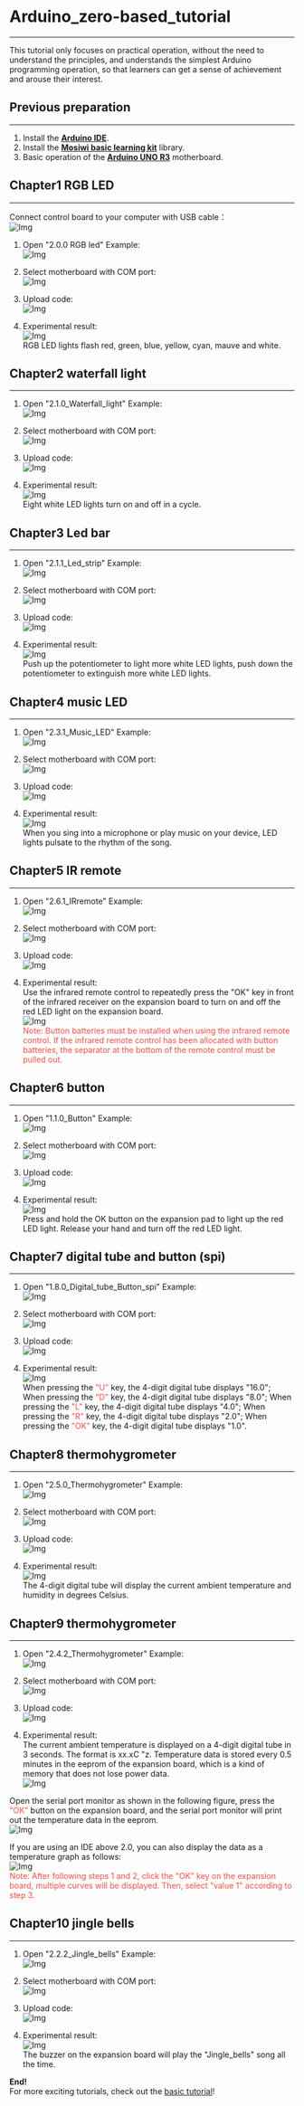 # Arduino_zero-based_tutorial     
-----------------------------
This tutorial only focuses on practical operation, without the need to understand the principles, and understands the simplest Arduino programming operation, so that learners can get a sense of achievement and arouse their interest.    

## Previous preparation       
-----------------------        
1. Install the [**Arduino IDE**](https://docs.mosiwi.com/en/latest/arduino/arduino_ide/arduino_ide.html).  
2. Install the [**Mosiwi basic learning kit**](https://docs.mosiwi.com/en/latest/arduino/A1E0000_basic_learning_shield/A1E0000_basic_learning_shield.html#integration-library) library.    
3. Basic operation of the [**Arduino UNO R3**](https://docs.mosiwi.com/en/latest/arduino/A1D0000_uno_r3/A1D0000_uno_r3.html) motherboard.    

## Chapter1 RGB LED     
-------------------         
Connect control board to your computer with USB cable：    
![Img](../_static/arduino_tutorial/zero-based_img/43img.jpg)

1. Open "2.0.0 RGB led" Example:    
![Img](../_static/arduino_tutorial/zero-based_img/1img.png)    

1. Select motherboard with COM port:    
![Img](../_static/arduino_tutorial/zero-based_img/2img.png)    

1. Upload code:    
![Img](../_static/arduino_tutorial/zero-based_img/3img.png)    

1. Experimental result:    
![Img](../_static/arduino_tutorial/zero-based_img/4img.png)    
RGB LED lights flash red, green, blue, yellow, cyan, mauve and white.   

## Chapter2 waterfall light   
---------------------------
1. Open "2.1.0_Waterfall_light" Example:   
![Img](../_static/arduino_tutorial/zero-based_img/5img.png)    

2. Select motherboard with COM port:   
![Img](../_static/arduino_tutorial/zero-based_img/6img.png)    

3. Upload code:    
![Img](../_static/arduino_tutorial/zero-based_img/7img.png)   

4. Experimental result:    
![Img](../_static/arduino_tutorial/zero-based_img/8img.png)   
Eight white LED lights turn on and off in a cycle.   

## Chapter3 Led bar   
-------------------
1. Open "2.1.1_Led_strip" Example:   
![Img](../_static/arduino_tutorial/zero-based_img/9img.png)   

2. Select motherboard with COM port:    
![Img](../_static/arduino_tutorial/zero-based_img/10img.png)    

3. Upload code:    
![Img](../_static/arduino_tutorial/zero-based_img/11img.png)    

4. Experimental result:     
![Img](../_static/arduino_tutorial/zero-based_img/12img.png)    
Push up the potentiometer to light more white LED lights, push down the potentiometer to extinguish more white LED lights.    

## Chapter4 music LED   
---------------------
1. Open "2.3.1_Music_LED" Example:    
![Img](../_static/arduino_tutorial/zero-based_img/13img.png)    

2. Select motherboard with COM port:    
![Img](../_static/arduino_tutorial/zero-based_img/14img.png)    

3. Upload code:    
![Img](../_static/arduino_tutorial/zero-based_img/15img.png)    

4. Experimental result:     
![Img](../_static/arduino_tutorial/zero-based_img/16img.png)    
When you sing into a microphone or play music on your device, LED lights pulsate to the rhythm of the song.    

## Chapter5 IR remote   
---------------------
1. Open "2.6.1_IRremote" Example:    
![Img](../_static/arduino_tutorial/zero-based_img/17img.png)     

2. Select motherboard with COM port:     
![Img](../_static/arduino_tutorial/zero-based_img/18img.png)     

3. Upload code:    
![Img](../_static/arduino_tutorial/zero-based_img/19img.png)     

4. Experimental result:      
Use the infrared remote control to repeatedly press the "OK" key in front of the infrared receiver on the expansion board to turn on and off the red LED light on the expansion board.     
![Img](../_static/arduino_tutorial/zero-based_img/20img.png)      
<span style="color: rgb(255, 76, 65);">Note: Button batteries must be installed when using the infrared remote control. If the infrared remote control has been allocated with button batteries, the separator at the bottom of the remote control must be pulled out.</span>      

## Chapter6 button   
------------------
1. Open "1.1.0_Button" Example:    
![Img](../_static/arduino_tutorial/zero-based_img/21img.png)    

2. Select motherboard with COM port:    
![Img](../_static/arduino_tutorial/zero-based_img/22img.png)    

3. Upload code:    
![Img](../_static/arduino_tutorial/zero-based_img/23img.png)    

4. Experimental result:     
![Img](../_static/arduino_tutorial/zero-based_img/24img.png)    
Press and hold the OK button on the expansion pad to light up the red LED light. Release your hand and turn off the red LED light.      

## Chapter7 digital tube and button (spi)   
-----------------------------------------
1. Open "1.8.0_Digital_tube_Button_spi" Example:     
![Img](../_static/arduino_tutorial/zero-based_img/25img.png)    

2. Select motherboard with COM port:      
![Img](../_static/arduino_tutorial/zero-based_img/26img.png)    

3. Upload code:     
![Img](../_static/arduino_tutorial/zero-based_img/27img.png)    

4. Experimental result:      
![Img](../_static/arduino_tutorial/zero-based_img/28img.png)    
When pressing the <span style="color: rgb(255, 76, 65);">"U"</span> key, the 4-digit digital tube displays "16.0";  When pressing the <span style="color: rgb(255, 76, 65);">"D"</span> key, the 4-digit digital tube displays "8.0";  When pressing the <span style="color: rgb(255, 76, 65);">"L"</span> key, the 4-digit digital tube displays "4.0";  When pressing the <span style="color: rgb(255, 76, 65);">"R"</span> key, the 4-digit digital tube displays "2.0";  When pressing the <span style="color: rgb(255, 76, 65);">"OK"</span> key, the 4-digit digital tube displays "1.0".    

## Chapter8 thermohygrometer   
----------------------------
1. Open "2.5.0_Thermohygrometer" Example:     
![Img](../_static/arduino_tutorial/zero-based_img/29img.png)    

2. Select motherboard with COM port:      
![Img](../_static/arduino_tutorial/zero-based_img/30img.png)    

3. Upload code:   
![Img](../_static/arduino_tutorial/zero-based_img/31img.png)    

4. Experimental result:    
![Img](../_static/arduino_tutorial/zero-based_img/32img.png)    
The 4-digit digital tube will display the current ambient temperature and humidity in degrees Celsius.    

## Chapter9 thermohygrometer   
----------------------------
1. Open "2.4.2_Thermohygrometer" Example:    
![Img](../_static/arduino_tutorial/zero-based_img/33img.png)    

2. Select motherboard with COM port:    
![Img](../_static/arduino_tutorial/zero-based_img/34img.png)    

3. Upload code:    
![Img](../_static/arduino_tutorial/zero-based_img/35img.png)    

4. Experimental result:     
The current ambient temperature is displayed on a 4-digit digital tube in 3 seconds. The format is xx.xC "z. Temperature data is stored every 0.5 minutes in the eeprom of the expansion board, which is a kind of memory that does not lose power data.    
![Img](../_static/arduino_tutorial/zero-based_img/36img.png)    

Open the serial port monitor as shown in the following figure, press the <span style="color: rgb(255, 76, 65);">"OK"</span> button on the expansion board, and the serial port monitor will print out the temperature data in the eeprom.    
![Img](../_static/arduino_tutorial/zero-based_img/37img.png)    

If you are using an IDE above 2.0, you can also display the data as a temperature graph as follows:    
![Img](../_static/arduino_tutorial/zero-based_img/38img.png)    
<span style="color: rgb(255, 76, 65);">Note: After following steps 1 and 2, click the "OK" key on the expansion board, multiple curves will be displayed. Then, select "value 1" according to step 3.</span>    

## Chapter10 jingle bells     
-------------------------
1. Open "2.2.2_Jingle_bells" Example:    
![Img](../_static/arduino_tutorial/zero-based_img/39img.png)    

2. Select motherboard with COM port:   
![Img](../_static/arduino_tutorial/zero-based_img/40img.png)    

3. Upload code:    
![Img](../_static/arduino_tutorial/zero-based_img/41img.png)    

4. Experimental result:     
![Img](../_static/arduino_tutorial/zero-based_img/42img.png)    
The buzzer on the expansion board will play the "Jingle_bells" song all the time.       

**End!**    
For more exciting tutorials, check out the [basic tutorial](./basic_tutorial.md)!    












